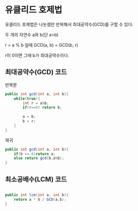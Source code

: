 # 유클리드 호제법

유클리드 호제법은 나눗셈만 반복해서 최대공약수(GCD)를 구할 수 있다.

두 개의 자연수 a와 b(단 a>b) 

r = a % b 일때 GCD(a, b) = GCD(b, r) 

r이 0이면 그때 b가 최대공약수이다.

## 최대공약수(GCD) 코드

반복문

```java
public int gcd(int a, int b){
    while(true){
        int r = a%b;
        if(r==0) return b;
		
        a = b;
        b = r;
    }
}
```

재귀

```java
public int gcd(int a, int b){
    if(b == 0)return a;
    else return gcd(b,a%b);
}
```

## 최소공배수(LCM) 코드

```java

public int lcm(int a, int b){
    return a * b / GCD(a,b);
}
```
